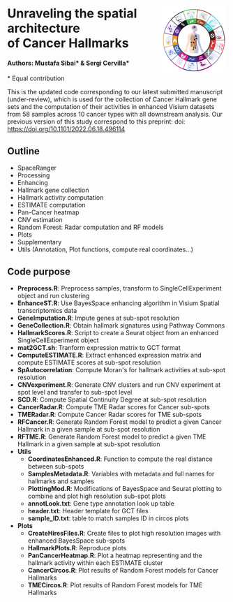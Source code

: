 
<h1>
 <img align="right" src="map.png" alt="Example Image" width="150" height="150">
 Unraveling the spatial architecture<br />
  of Cancer Hallmarks
</h1>

#### Authors: Mustafa Sibai* & Sergi Cervilla*
\* Equal contribution

This is the updated code corresponding to our latest submitted manuscript (under-review), which is used for the collection of Cancer Hallmark gene sets and the computation of their activities in enhanced Visium datasets from 58 samples across 10 cancer types with all downstream analysis. Our previous version of this study correspond to this preprint: doi: https://doi.org/10.1101/2022.06.18.496114  <br />

## Outline
- SpaceRanger
- Processing
- Enhancing
- Hallmark gene collection
- Hallmark activity computation
- ESTIMATE computation
- Pan-Cancer heatmap
- CNV estimation
- Random Forest: Radar computation and RF models
- Plots
- Supplementary
- Utils (Annotation, Plot functions, compute real coordinates...) 

## Code purpose
- **Preprocess.R**: Preprocess samples, transform to SingleCellExperiment object and run clustering
- **EnhanceST.R**: Use BayesSpace enhancing algorithm in Visium Spatial transcriptomics data
- **GeneImputation.R**: Impute genes at sub-spot resolution
- **GeneCollection.R**: Obtain hallmark signatures using Pathway Commons
- **HallmarkScores.R**: Script to create a Seurat object from an enhanced SingleCellExperiment object
- **mat2GCT.sh**: Tranform expression matrix to GCT format
- **ComputeESTIMATE.R**: Extract enhanced expression matrix and compute ESTIMATE scores at sub-spot resolution
- **SpAutocorrelation**: Compute Moran's for hallmark activities at sub-spot resolution
- **CNVexperiment.R**: Generate CNV clusters and run CNV experiment at spot level and transfer to sub-spot level
- **SCD.R**: Compute Spatial Continuity Degree at sub-spot resolution
- **CancerRadar.R**: Compute TME Radar scores for Cancer sub-spots
- **TMERadar.R**: Compute Cancer Radar scores for TME sub-spots
- **RFCancer.R**: Generate Random Forest model to predict a given Cancer Hallmark in a given sample at sub-spot resolution
- **RFTME.R**: Generate Random Forest model to predict a given TME Hallmark in a given sample at sub-spot resolution
- **Utils** 
  - **CoordinatesEnhanced.R**: Function to compute the real distance between sub-spots
  - **SamplesMetadata.R**: Variables with metadata and full names for hallmarks and samples
  - **PlottingMod.R**: Modifications of BayesSpace and Seurat plotting to combine and plot high resolution sub-spot plots
  - **annotLook.txt**: Gene type annotation look up table
  - **header.txt**: Header template for GCT files
  - **sample_ID.txt**: table to match samples ID in circos plots
- **Plots** 
  - **CreateHiresFiles.R**: Create files to plot high resolution images with enhanced BayesSpace sub-spots
  - **HallmarkPlots.R**: Reproduce plots 
  - **PanCancerHeatmap.R**: Plot a heatmap representing and the hallmark activity within each ESTIMATE cluster
  - **CancerCircos.R**: Plot results of Random Forest models for Cancer Hallmarks
  - **TMECircos.R**: Plot results of Random Forest models for TME Hallmarks
